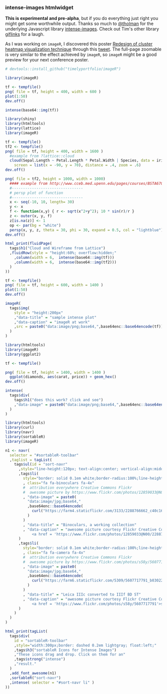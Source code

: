 ### intense-images htmlwidget

**This is experimental and pre-alpha**, but if you do everything just right you might get some worthwhile output.  Thanks so much to [@tholman](https://github.com/tholman) for the underlying Javascript library [intense-images](http://tholman.com/intense-images).  Check out Tim's other library [giflinks](http://tholman.com/giflinks/) for a laugh.


As I was working on `imageR`, I discovered this poster [Redesign of cluster heatmap visualization technique](http://vizbi.org/Posters/2015/B04) through this [tweet](https://twitter.com/QuartzBio/status/580740607758467072).  The full-page zoomable is very similar to the effect achieved by `imageR`, so `imageR` might be a good preview for your next conference poster.

```r
# devtools::install_github("timelyportfolio/imageR")

library(imageR)

tf <- tempfile()
png( file = tf, height = 400, width = 600 )
plot(1:50)
dev.off()

intense(base64::img(tf))
```

```r
library(shiny)
library(htmltools)
library(lattice)
library(imageR)

tf <- tempfile()
tf2 <- tempfile()
png( file = tf, height = 400, width = 1600 )
  #example from ?lattice::cloud
  cloud(Sepal.Length ~ Petal.Length * Petal.Width | Species, data = iris,
    screen = list(x = -90, y = 70), distance = .4, zoom = .6)
dev.off()

png( file = tf2, height = 1000, width = 1000)
  #### example from http://www.cceb.med.upenn.edu/pages/courses/BSTA670/2012/R_3D_plot_ex.r
  #--------------------------------
  # persp plot of function
  #--------------------------------
  x <- seq(-10, 10, length= 30)
  y <- x
  f <- function(x,y) { r <- sqrt(x^2+y^2); 10 * sin(r)/r }
  z <- outer(x, y, f)
  z[is.na(z)] <- 1
  op <- par(bg = "white")
  persp(x, y, z, theta = 30, phi = 30, expand = 0.5, col = "lightblue")
dev.off()

html_print(fluidPage(
  tags$h1("Cloud and Wireframe from Lattice")
  ,fluidRow(style = "height:60%; overflow:hidden;"
    ,column(width = 6,  intense(base64::img(tf)))
    ,column(width = 6,  intense(base64::img(tf2)))
  )
))
```

```r
tf <- tempfile()
png( file = tf, height = 600, width = 1400 )
plot(1:50)
dev.off()

imageR(
  tags$img(
    style = "height:200px"
    ,"data-title" = "sample intense plot"
    ,"data-caption" = "imageR at work"
    ,src = paste0("data:image/png;base64,",base64enc::base64encode(tf))
  )
)
```

```r
library(htmltools)
library(imageR)
library(ggplot2)

tf <- tempfile()

png( file = tf, height = 1400, width = 1400 )
  ggplot(diamonds, aes(carat, price)) + geom_hex()
dev.off()

intense(
  tags$div(
    tags$h1("does this work? click and see")
    ,"data-image" = paste0("data:image/png;base64,",base64enc::base64encode(tf))
  )
)
```

```r
library(htmltools)
library(curl)
library(navr)
library(sortableR)
library(imageR)

n1 <- navr(
  selector = "#sortableR-toolbar"
  ,taglist = tagList(
    tags$ul(id = "sort-navr"
      ,style="line-height:120px; text-align:center; vertical-align:middle;"
      ,tags$li(
        style="border: solid 0.1em white;border-radius:100%;line-height:inherit;width:130px;height:130px;"
        , class="fa fa-binoculars fa-4x"
        #  attribution everywhere Creative Commons Flickr
        #  awesome picture by https://www.flickr.com/photos/12859033@N00/2288766662/
        , "data-image" = paste0(
          "data:image/jpg;base64,"
          ,base64enc::base64encode(
            curl("https://farm4.staticflickr.com/3133/2288766662_c40c168b76_o.jpg","rb")
          )
        )
        , "data-title" = "Binoculars, a working collection"
        , "data-caption" = "awesome picture courtesy Flickr Creative Commons
            <a href = 'https://www.flickr.com/photos/12859033@N00/2288766662/'>jlcwalker</a>"
      )        
      ,tags$li(
        style="border: solid 0.1em white;border-radius:100%;line-height:inherit;width:130px;height:130px;"
        , class="fa fa-camera fa-4x"
        #  attribution everywhere Creative Commons Flickr
        #  awesome picture by https://www.flickr.com/photos/s58y/5607717791
        , "data-image" = paste0(
          "data:image/jpg;base64,"
          ,base64enc::base64encode(
            curl("https://farm6.staticflickr.com/5309/5607717791_b030229247_o.jpg","rb")
          )
        )
        , "data-title" = "Leica IIIc converted to IIIf BD ST"
        , "data-caption" = "awesome picture courtesy Flickr Creative Commons
            <a href = 'https://www.flickr.com/photos/s58y/5607717791'>s58y</a>"
      )
    )
  )
)

html_print(tagList(
  tags$div(
    id = "sortableR-toolbar"
    ,style="width:300px;border: dashed 0.2em lightgray; float:left;"
    ,tags$h3("sortableR Icons for Intense Images")
    ,"These icons drag and drop. Click on them for an"
    ,tags$strong("intense")
    ,"result."
  )
  ,add_font_awesome(n1)
  ,sortableR("sort-navr")
  ,intense( selector = "#sort-navr li" )
))

```
